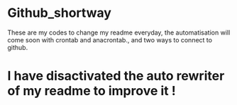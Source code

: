 # Github_shortway

These are my codes to change my readme everyday, the automatisation will come soon with crontab and anacrontab., and two ways to connect to github.

# I have disactivated the auto rewriter of my readme to improve it !
